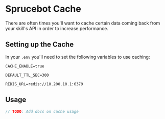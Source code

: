 # Sprucebot Cache

There are often times you'll want to cache certain data coming back from your skill's API in order to increase
performance.

## Setting up the Cache

In your `.env` you'll need to set the following variables to use caching:

`CACHE_ENABLE=true`

`DEFAULT_TTL_SEC=300`

`REDIS_URL=redis://10.200.10.1:6379`

## Usage

```js
// TODO: Add docs on cache usage
```

